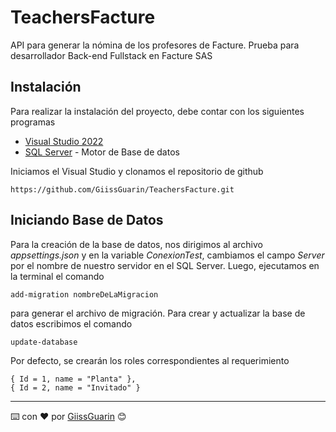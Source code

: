 # TeachersFacture

API para generar la nómina de los profesores de Facture.
Prueba para desarrollador Back-end Fullstack en Facture SAS

## Instalación

Para realizar la instalación del proyecto, debe contar con los siguientes programas

* [Visual Studio 2022 ](https://visualstudio.microsoft.com/es/vs/community/)
* [SQL Server](https://www.microsoft.com/es-es/sql-server/sql-server-downloads) - Motor de Base de datos

Iniciamos el Visual Studio y clonamos el repositorio de github 

```
https://github.com/GiissGuarin/TeachersFacture.git
```

## Iniciando Base de Datos

Para la creación de la base de datos, nos dirigimos al archivo _appsettings.json_ y en la variable _ConexionTest_, cambiamos el campo _Server_ por el nombre de nuestro servidor en el SQL Server.
Luego, ejecutamos en la terminal el comando 
```
add-migration nombreDeLaMigracion
```

para generar el archivo de migración. Para crear y actualizar la base de datos escribimos el comando 
```
update-database
```

Por defecto, se crearán los roles correspondientes al requerimiento 
```
{ Id = 1, name = "Planta" },
{ Id = 2, name = "Invitado" }
```

---
⌨️ con ❤️ por [GiissGuarin](https://github.com/GiissGuarin) 😊
